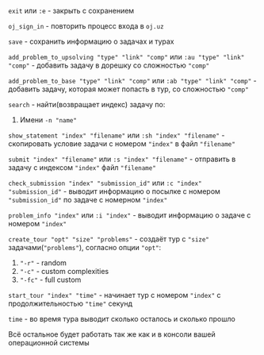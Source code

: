 `exit` или `:e` - закрыть с сохранением

`oj_sign_in` - повторить процесс входа в `oj.uz`

`save` - сохранить информацию о задачах и турах

`add_problem_to_upsolving "type" "link" "comp"` или `:au "type" "link" "comp"` - добавить задачу в дорешку со сложностью `"comp"`

`add_problem_to_base "type" "link" "comp"` или `:ab "type" "link" "comp"` - добавить задачу, которая может попасть в тур, со сложностью `"comp"`

`search` - найти(возвращает индекс) задачу по:

  1. Имени `-n "name"`

`show_statement "index" "filename"` или `:sh "index" "filename"` - скопировать условие задачи с номером `"index"` в файл `"filename"`

`submit "index" "filename"` или `:s "index" "filename"` - отправить в задачу с индексом `"index"` файл `"filename"`

`check_submission "index" "submission_id"` или `:c "index" "submission_id"` - выводит информацию о посылке с номером `"submission_id"` по задаче с номерном `"index"`

`problem_info "index"` или `:i "index"` - выводит информацию о задаче с номером `"index"`

`create_tour "opt" "size" "problems"` - создаёт тур с `"size"` задачами(`"problems"`), согласно опции `"opt"`:
  1. `"-r"` - random
  2. `"-c"` - custom complexities
  3. `"-fc"` - full custom

`start_tour "index" "time"` - начинает тур с номером `"index"` с продолжительностью `"time"` секунд

`time` - во время тура выводит сколько осталось и сколько прошло

Всё остальное будет работать так же как и в консоли вашей операционной системы

